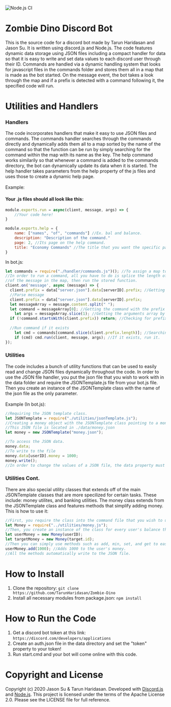 ![Node.js CI](https://github.com/TarunHaridasan/Zombie-Dino/workflows/Node.js%20CI/badge.svg?branch=master)
# Zombie Dino Discord Bot
This is the source code for a discord bot made by Tarun Haridasan and Jason Su. It is written using discord.js and Node.js. The code features dynamic data storage using JSON files including a compact handler for data so that it is easy to write and set data values to each discord user through their ID. Commands are handled via a dynamic handling system that looks for javascript files in the commands folder and stores them all in a map that is made as the bot started. On the message event, the bot takes a look through the map and if a prefix is detected with a command following it, the specified code will run.

# Utilities and Handlers
### Handlers
The code incorporates handlers that make it easy to use JSON files and commands. The commands handler searches through the commands directly and dynamically adds them all to a map sorted by the name of the command so that the function can be run by simply searching for the command within the map with its name as the key. The help command works similarily so that whenever a command is added to the commands directory, the bot can dynamically update its data when it is started. The help handler takes parameters from the help property of the js files and uses those to create a dynamic help page.
<br><br>
Example:
#### Your .js files should all look like this:
```javascript
module.exports.run = async(client, message, args) => {
    //Your code here!
}

module.exports.help = {
    name: ["names", "of", "commands"] //Ex. bal and balance.
    description: "Description of the command."
    page: 2, //Its page on the help command.
    title: "Economy Commands" //The title that you want the specific page of the help command to show.
}
```
In bot.js:
```javascript
let commands = require("./handler/commands.js")(); //To assign a map to the commands variable of all the commands mapped by their name.
//In order to run a command, all you have to do is splice the length of the prefix of your bot and search for the first word
//of the message in the map, then run the stored function.
client.on('message', async (message) => {
  client.prefix = data["server.json"].data[serverID].prefix; //Getting the prefix from the server json file.
  //Parse message
  client.prefix = data["server.json"].data[serverID].prefix;
  let messageArray = message.content.split(" ");
  let command = messageArray[0]; //Getting the command with the prefix still attached as it is the first word.
	let args = messageArray.slice(1); //Getting the arguments array by cutting off the prefixed command.
  if (!command.startsWith(client.prefix)) return; //Checking for prefix
  
  //Run command if it exists
	let cmd = commands[command.slice(client.prefix.length)]; //Searching the map for the command.
	if (cmd) cmd.run(client, message, args); //If it exists, run it.
});  
```
### Utilities
The code includes a bunch of utility functions that can be used to easily read and change JSON files dynamically throughout the code. In order to use the JSON file handler, you put the json file that you wish to work with in the data folder and require the JSONTemplate.js file from your bot.js file. Then you create an instance of the JSONTemplate class with the name of the json file as the only parameter. <br><br>
Example (In bot.js): 
```javascript
//Requiring the JSON template class.
let JSONTemplate = require("./utilities/jsonTemplate.js");
//Creating a money object with the JSONTemplate class pointing to a money.json file.
//This JSON file is located in ./data/money.json
let money = new JSONTemplate("money.json");

//To access the JSON data.
money.data;
//To write to the file
money.data[userID].money = 1000;
money.write();
//In order to change the values of a JSON file, the data property must be changed DIRECTLY.
```

### Utilities Cont.
There are also special utility classes that extends off of the main JSONTemplate classes that are more specilized for certain tasks. These include: money utilites, and banking utilities. The money class extends from the JSONTemplate class and features methods that simplify adding money.
This is how to use it:
```javascript
//First, you require the class into the command file that you wish to use it in.
let Money = require("../utilities/money.js");
//Then, you create an instance of the class for every user's balance that you wish to modify. 
let userMoney = new Money(userID);
let targetMoney = new Money(target.id);
//Then you can simply use methods such as add, min, set, and get to easily manipulate the balance of a user.
userMoney.add(1000); //Adds 1000 to the user's money. 
//All the methods automatically write to the JSON file.
```
# How to Install
1. Clone the repository: `git clone https://github.com/TarunHaridasan/Zombie-Dino`
2. Install all necessary modules from package.json: `npm install`

# How to Run the Code
1. Get a discord bot token at this link: `https://discord.com/developers/applications`
2. Create an auth.json file in the data directory and set the "token" property to your token!
3. Run start.cmd and your bot will come online with this code.

# Copyright and License
Copyright (c) 2020 Jason Su & Tarun Haridasan. Developed with <a href="https://discord.js.org/#/" target="_blank">Discord.js</a> and <a href="https://nodejs.org/en/" target="_blank">Node.js</a>. This project is licensed under the terms of the Apache License 2.0. Please see the LICENSE file for full reference.
